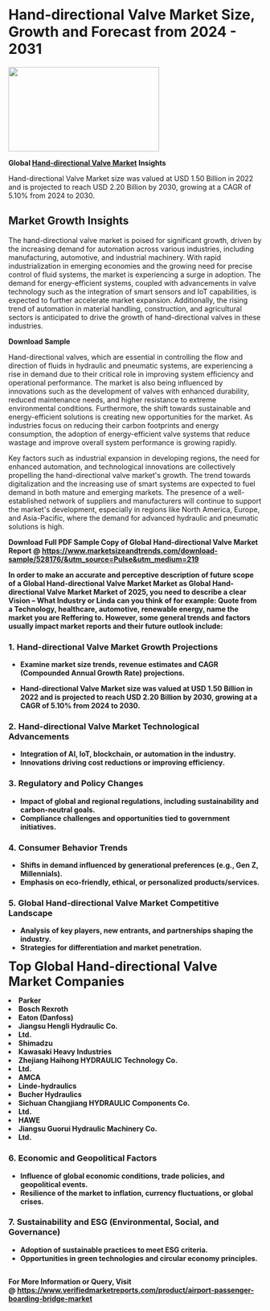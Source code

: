 <H1>Hand-directional Valve Market Size, Growth and Forecast from 2024 - 2031</H1><img class="aligncenter size-medium wp-image-584254" src="https://thirdeyenews.in/wp-content/uploads/2024/09/Global-Market-Research-300x168.jpeg" alt="" width="300" height="168" /><p><strong>Global&nbsp;<a href="https://www.marketsizeandtrends.com/download-sample/528176/&amp;utm_source=Pulse&amp;utm_medium=219">Hand-directional Valve Market</a> Insights</strong></p><p>Hand-directional Valve Market size was valued at USD 1.50 Billion in 2022 and is projected to reach USD 2.20 Billion by 2030, growing at a CAGR of 5.10% from 2024 to 2030.</p><p><h2>Market Growth Insights</h2> <p>The hand-directional valve market is poised for significant growth, driven by the increasing demand for automation across various industries, including manufacturing, automotive, and industrial machinery. With rapid industrialization in emerging economies and the growing need for precise control of fluid systems, the market is experiencing a surge in adoption. The demand for energy-efficient systems, coupled with advancements in valve technology such as the integration of smart sensors and IoT capabilities, is expected to further accelerate market expansion. Additionally, the rising trend of automation in material handling, construction, and agricultural sectors is anticipated to drive the growth of hand-directional valves in these industries.</p> <p><strong>Download Sample</strong></p> <p>Hand-directional valves, which are essential in controlling the flow and direction of fluids in hydraulic and pneumatic systems, are experiencing a rise in demand due to their critical role in improving system efficiency and operational performance. The market is also being influenced by innovations such as the development of valves with enhanced durability, reduced maintenance needs, and higher resistance to extreme environmental conditions. Furthermore, the shift towards sustainable and energy-efficient solutions is creating new opportunities for the market. As industries focus on reducing their carbon footprints and energy consumption, the adoption of energy-efficient valve systems that reduce wastage and improve overall system performance is growing rapidly.</p> <p>Key factors such as industrial expansion in developing regions, the need for enhanced automation, and technological innovations are collectively propelling the hand-directional valve market's growth. The trend towards digitalization and the increasing use of smart systems are expected to fuel demand in both mature and emerging markets. The presence of a well-established network of suppliers and manufacturers will continue to support the market's development, especially in regions like North America, Europe, and Asia-Pacific, where the demand for advanced hydraulic and pneumatic solutions is high.</p> <p><strong></p><p><span class=""><strong>Download Full PDF Sample Copy of Global Hand-directional Valve Market Report</strong> @ <a href="https://www.marketsizeandtrends.com/download-sample/528176/&amp;utm_source=Pulse&amp;utm_medium=219" target="_blank">https://www.marketsizeandtrends.com/download-sample/528176/&amp;utm_source=Pulse&amp;utm_medium=219</a></span></p><p>In order to make an accurate and perceptive description of future scope of a Global&nbsp;Hand-directional Valve Market Market as Global&nbsp;Hand-directional Valve Market Market of 2025, you need to describe a clear Vision &ndash; What Industry or Linda can you think of for example: Quote from a Technology, healthcare, automotive, renewable energy, name the market you are Reffering to. However, some general trends and factors usually impact market reports and their future outlook include:</p><h3>1.&nbsp;<strong>Hand-directional Valve Market Growth Projections</strong></h3><ul><li>Examine market size trends, revenue estimates and CAGR (Compounded Annual Growth Rate) projections.</li><li><p>Hand-directional Valve Market size was valued at USD 1.50 Billion in 2022 and is projected to reach USD 2.20 Billion by 2030, growing at a CAGR of 5.10% from 2024 to 2030.</p></li></ul><h3>2.&nbsp;<strong>Hand-directional Valve Market Technological Advancements</strong></h3><ul><li>Integration of AI, IoT, blockchain, or automation in the industry.</li><li>Innovations driving cost reductions or improving efficiency.</li></ul><h3>3.&nbsp;<strong>Regulatory and Policy Changes</strong></h3><ul><li>Impact of global and regional regulations, including sustainability and carbon-neutral goals.</li><li>Compliance challenges and opportunities tied to government initiatives.</li></ul><h3>4.&nbsp;<strong>Consumer Behavior Trends</strong></h3><ul><li>Shifts in demand influenced by generational preferences (e.g., Gen Z, Millennials).</li><li>Emphasis on eco-friendly, ethical, or personalized products/services.</li></ul><h3>5.&nbsp;<strong>Global Hand-directional Valve Market Competitive Landscape</strong></h3><ul><li>Analysis of key players, new entrants, and partnerships shaping the industry.</li><li>Strategies for differentiation and market penetration.</li></ul><p data-pm-slice="1 1 []"><span style="color: inherit; font-family: inherit; font-size: 25px;">Top Global Hand-directional Valve Market Companies</span></p><div class="" data-test-id=""><p><li>Parker</li><li> Bosch Rexroth</li><li> Eaton (Danfoss)</li><li> Jiangsu Hengli Hydraulic Co.</li><li> Ltd.</li><li> Shimadzu</li><li> Kawasaki Heavy Industries</li><li> Zhejiang Haihong HYDRAULIC Technology Co.</li><li> Ltd.</li><li> AMCA</li><li> Linde-hydraulics</li><li> Bucher Hydraulics</li><li> Sichuan Changjiang HYDRAULIC Components Co.</li><li> Ltd.</li><li> HAWE</li><li> Jiangsu Guorui Hydraulic Machinery Co.</li><li> Ltd.</li></p></div><h3>6.&nbsp;<strong>Economic and Geopolitical Factors</strong></h3><ul><li>Influence of global economic conditions, trade policies, and geopolitical events.</li><li>Resilience of the market to inflation, currency fluctuations, or global crises.</li></ul><h3>7.&nbsp;<strong>Sustainability and ESG (Environmental, Social, and Governance)</strong></h3><ul><li>Adoption of sustainable practices to meet ESG criteria.</li><li>Opportunities in green technologies and circular economy principles.</li></ul><h2><strong style="font-size: 14px;">For More Information or Query, Visit @&nbsp;</strong><a style="background-color: #ffffff; font-size: 14px;" href="https://www.marketsizeandtrends.com/report/hand-directional-valve-market/" target="_blank">https://www.verifiedmarketreports.com/product/airport-passenger-boarding-bridge-market</a></h2>

